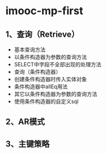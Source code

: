 # imooc-mp-first

## 1、查询（Retrieve）
* 基本查询方法
* 以条件构造器为参数的查询方法
* SELECT中字段不全部出现的处理方法
* 查询（条件构造器）
* 创建条件构造器时传入实体对象
* 条件构造器中allEq用法
* 其它以条件构造器为参数的查询方法
* 使用条件构造器的自定义sql

## 2、AR模式

## 3、主键策略
